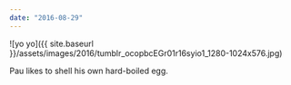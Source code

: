 ```yaml
---
date: "2016-08-29"
---
```


![yo yo]({{ site.baseurl }}/assets/images/2016/tumblr_ocopbcEGr01r16syio1_1280-1024x576.jpg)

Pau likes to shell his own hard-boiled egg.
